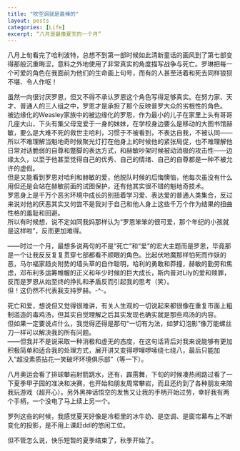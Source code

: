 ```yaml
---
title: "吹空调就是最棒的"
layout: posts
categories: [Life]
excerpt: “八月是最像夏天的一个月”
---
```

八月上旬看完了哈利波特，总想不到第一部时候如此清新童话的画风到了第七部变得那般沉重晦涩，意料之外地使用了非常真实的角度描写战争与死亡。罗琳把每一个可爱的角色在我面前为他们的生命画上句号，而有的人甚至活着和死去同样狼狈不堪、令人作呕！  

虽然一向很讨厌罗恩，但又不得不承认罗恩这个角色写得足够真实。在努力家、天才、普通人的三人组之中，罗恩才是承担了那个反映普罗大众的劣根性的角色。  
被边缘化的Weasley家族中的被边缘化的罗恩，作为最小的儿子在家里上头有哥哥几座大山，下头有集父母宠爱于一身的妹妹，在学校身边要么是移动的大图书馆赫敏，要么是大难不死的救世主哈利，习惯于不被看到，不表达自我，不被认同——所以不难理解当魁地奇时候聚光灯打在他身上的时候他的紧张局促，也不难理解他日常对话脆弱的自尊和蹩脚的表达方式，和赫敏吵架时候被动消极的攻击性——边缘太久，以至于他甚至觉得自己的优秀、自己的情绪、自己的自尊都是一种不被允许的虚假。  
但是又能看到罗恩对哈利和赫敏的爱，他脱队时候的后悔懊恼，他每次虽没有什么用但还是会站在赫敏前面的试图保护，还有他其实很不错的魁地奇技术。  
罗恩身上是千万个恶劣环境中成长的别扭着学习爱、表达爱的普通人类集合，反过来说对他的厌恶其实又何尝不是我对于自己和他人身上这些千万个作为结果的扭曲性格的羞耻和回避。  
所以有时候想，说不定如同我妈那样认为“罗恩笨笨的很可爱，那个年纪的小孩就是这样啦”，反而更加难得。  

——时过一个月，最想多说两句的不是“死亡”和“爱”的宏大主题而是罗恩，毕竟那是一个让我反反复复贯穿七部都看不顺眼的角色。比起伏地魔那样怕死而作妖的恶，马尔福家趋炎附势的墙头草的自作聪明，哈利的勇敢和莽撞，赫敏的勤劳和焦虑，邓布利多运筹帷幄的正义和年少时候的巨大成长，斯内普对Lily的爱和赎罪，反而是罗恩从始至终的挣扎和矛盾反而引起我的思考（笑）。  
但！这仍然不代表我支持罗赫。-^-。  
  
死亡和爱，想说但又觉得很难讲，有关人生观的一切说起来都很像在重复市面上粗制滥造的毒鸡汤，但其实自觉理解之后其实发现也确实就是那些鸡汤的内容。  
但如果一定要说点什么，我觉得还得是那句“一切有为法，如梦幻泡影”像万能螺丝刀一样可以解决我的所有问题。  
——但我并不是说采取一种消极和虚无的态度，在这句话背后对我来说能够有更加积极简单和适合我的处理方式，展开讲又变得啰哩啰嗦绕七绕八，最后只能加入“超没素质拈花一笑破坏环境俱乐部”（等一下）。  
  
八月奥运会看了排球攀岩射箭跳水，还有，霹雳舞，下旬的时候凑热闹路过看了一下夏季甲子园的准决和决赛，也开始和朋友周常攀岩，而且还约到了各种朋友来陪我玩游戏（超开心）。另外黑神话悟空的发售又让我的手柄开始过劳，幸好我有两个手柄，一个没电了马上续上另一个。  
  
罗列这些的时候，我感觉夏天好像是冷柜里的冰牛奶、是空调、是窗帘幕布上不断变化的投影，是不用上课赶ddl的悠闲工位。  
  
但不管怎么说，快乐短暂的夏季结束了，秋季开始了。

